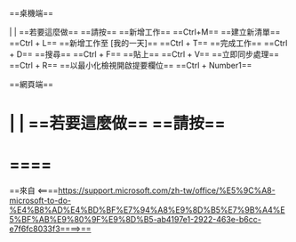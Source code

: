 ==桌機端==

|
|
==若要這麼做== ==請按==
==新增工作== ==Ctrl+M==
==建立新清單== ==Ctrl + L==
==新增工作至 [我的一天]== ==Ctrl + T==
==完成工作== ==Ctrl + D==
==搜尋== ==Ctrl + F==
==貼上== ==Ctrl + V==
==立即同步處理== ==Ctrl + R==
==以最小化檢視開啟提要欄位== ==Ctrl + Number1==
 
==網頁端==

|
|
==若要這麼做== ==請按==
==  
====  
==
 
==來自 <====https://support.microsoft.com/zh-tw/office/%E5%9C%A8-microsoft-to-do-%E4%B8%AD%E4%BD%BF%E7%94%A8%E9%8D%B5%E7%9B%A4%E5%BF%AB%E9%80%9F%E9%8D%B5-ab4197e1-2922-463e-b6cc-e7f6fc8033f3====>==